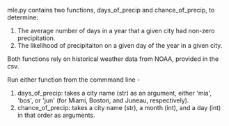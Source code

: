 mle.py contains two functions, days_of_precip and chance_of_precip, to determine:
1. The average number of days in a year that a given city had non-zero precipitation.
2. The likelihood of precipitaiton on a given day of the year in a given city.

Both functions rely on historical weather data from NOAA, provided in the csv.

Run either function from the commmand line -
1. days_of_precip: takes a city name (str) as an argument, either 'mia', 'bos', or 'jun' (for Miami, Boston, and Juneau, respectively).
2. chance_of_precip: takes a city name (str), a month (int), and a day (int) in that order as arguments.
